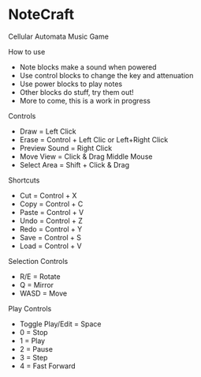 # NoteCraft
Cellular Automata Music Game

How to use
- Note blocks make a sound when powered
- Use control blocks to change the key and attenuation
- Use power blocks to play notes
- Other blocks do stuff, try them out!
- More to come, this is a work in progress

Controls
- Draw = Left Click
- Erase = Control + Left Clic or Left+Right Click
- Preview Sound = Right Click
- Move View = Click & Drag Middle Mouse
- Select Area = Shift + Click & Drag

Shortcuts
- Cut = Control + X
- Copy = Control + C
- Paste = Control + V
- Undo = Control + Z
- Redo = Control + Y
- Save = Control + S
- Load = Control + V

Selection Controls
- R/E = Rotate
- Q = Mirror
- WASD = Move

Play Controls
- Toggle Play/Edit = Space
- 0 = Stop
- 1 = Play
- 2 = Pause
- 3 = Step
- 4 = Fast Forward
